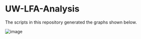 # UW-LFA-Analysis

The scripts in this repository generated the graphs shown below.

![image](https://github.com/timrobinson/UW-LFA-Analysis/assets/15863043/6282400e-8582-491f-8761-8f514d1a21e9)
